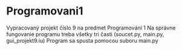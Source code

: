# Programovani1
Vypracovaný projekt číslo 9 na predmet Programování 1
Na správne fungovanie programu treba všetky tri časti (soucet.py, main.py, gui_projekt9.iu)
Program sa spusta pomocou suboru main.py
